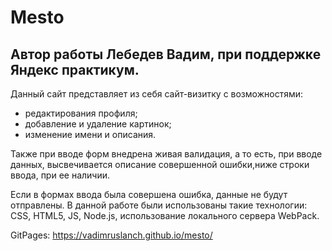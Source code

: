 # Mesto

## Автор работы Лебедев Вадим, при поддержке Яндекс практикум.

Данный сайт представляет из себя сайт-визитку c возможностями:
- редактирования профиля;
- добавление и удаление картинок;
- изменение имени и описания. 

Также при вводе форм внедрена живая валидация, а то есть, при вводе данных, высвечивается описание совершенной ошибки,ниже строки ввода, при ее наличии.

Если в формах ввода была совершена ошибка, данные не будут отправлены.
В данной работе были использованы такие технологии: CSS, HTML5, JS, Node.js, использование локального сервера WebPack.

GitPages: https://vadimruslanch.github.io/mesto/
